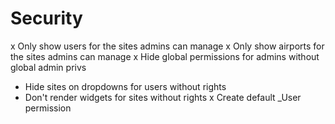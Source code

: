 Security
========

x Only show users for the sites admins can manage
x Only show airports for the sites admins can manage
x Hide global permissions for admins without global admin privs
- Hide sites on dropdowns for users without rights
- Don't render widgets for sites without rights
x Create default <site>_User permission